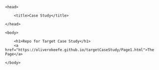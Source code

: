 <html>

	<head>

		<title>Case Study</title>

	</head>

	<body>

		<h1>Repo for Target Case Study</h1>
		<a href="https://oliverokeefe.github.io/targetCaseStudy/Page1.html">The Page</a>

	</body>

</html>
